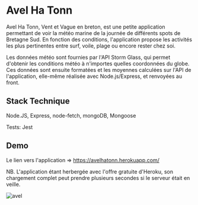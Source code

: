 # Avel Ha Tonn

Avel Ha Tonn, Vent et Vague en breton, est une petite application permettant de voir la météo marine de la journée de différents spots de Bretagne Sud. En fonction des conditions, l'application propose les activités les plus pertinentes entre surf, voile, plage ou encore rester chez soi.

Les données météo sont fournies par l'API Storm Glass, qui permet d'obtenir les conditions météo à n'importes quelles coordonnées du globe. Ces données sont ensuite formatées et les moyennes calculées sur l'API de l'application, elle-même réalisée avec Node.js/Express, et renvoyées au front.

## Stack Technique

 Node.JS, Express, node-fetch, mongoDB, Mongoose
 
Tests: Jest

## Demo

Le lien vers l'application => https://avelhatonn.herokuapp.com/

NB. L'application étant herbergée avec l'offre gratuite d'Heroku, son chargement complet peut prendre plusieurs secondes si le serveur était en veille.

![avel](https://user-images.githubusercontent.com/76964122/129081783-f78b50f4-6a59-41a4-9ccc-c0dc2352c0a0.png)

